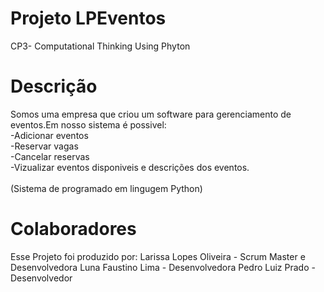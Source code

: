 # Projeto LPEventos
CP3- Computational Thinking Using Phyton

# Descrição
Somos uma empresa que criou um software para gerenciamento de eventos.Em nosso sistema é possivel:<br>
-Adicionar eventos<br>
-Reservar vagas<br>
-Cancelar reservas<br>
-Vizualizar eventos disponiveis e descrições dos eventos.<br> <br>
(Sistema de programado em lingugem Python)

# Colaboradores
Esse Projeto foi produzido por:
Larissa Lopes Oliveira - Scrum Master e Desenvolvedora
Luna Faustino Lima - Desenvolvedora
Pedro Luiz Prado - Desenvolvedor

